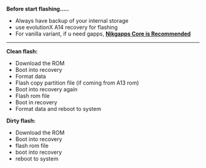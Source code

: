 **Before start flashing.....** 
- Always have backup of your internal storage 
- use evolutionX A14 recovery for flashing 
- For vanilla variant, if u need gapps, [**Nikgapps Core is Recommended**](https://sourceforge.net/projects/nikgapps/files/Releases/NikGapps-U/)

----
**Clean flash:** 
- Download the ROM 
- Boot into recovery 
- Format data 
- Flash copy partition file (if coming from A13 rom) 
- Boot into recovery again 
- Flash rom file 
- Boot in recovery 
- Format data and reboot to system


**Dirty flash:** 
- Download the ROM 
- Boot into recovery 
- flash rom file 
- boot into recovery
- reboot to system
